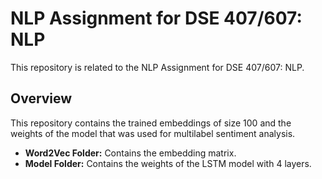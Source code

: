 # NLP Assignment for DSE 407/607: NLP

This repository is related to the NLP Assignment for DSE 407/607: NLP.

## Overview

This repository contains the trained embeddings of size 100 and the weights of the model that was used for multilabel sentiment analysis. 

- **Word2Vec Folder:** Contains the embedding matrix.
- **Model Folder:** Contains the weights of the LSTM model with 4 layers.
